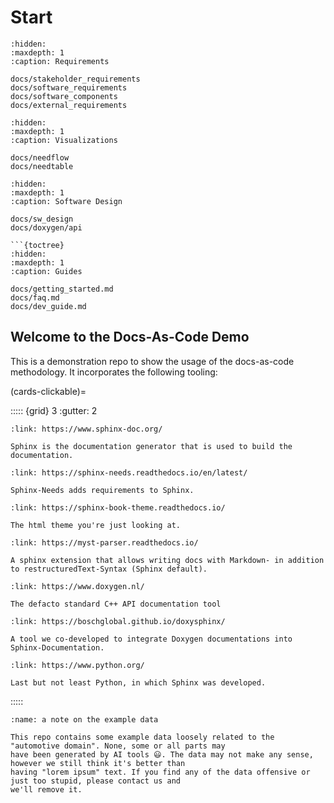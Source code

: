 # Start

```{toctree}
:hidden:
:maxdepth: 1
:caption: Requirements

docs/stakeholder_requirements
docs/software_requirements
docs/software_components
docs/external_requirements
```

```{toctree}
:hidden:
:maxdepth: 1
:caption: Visualizations

docs/needflow
docs/needtable
```

```{toctree}
:hidden:
:maxdepth: 1
:caption: Software Design

docs/sw_design
docs/doxygen/api

```{toctree}
:hidden:
:maxdepth: 1
:caption: Guides

docs/getting_started.md
docs/faq.md
docs/dev_guide.md
```

## Welcome to the Docs-As-Code Demo

This is a demonstration repo to show the usage of the docs-as-code methodology.
It incorporates the following tooling:

(cards-clickable)=

::::: {grid} 3
:gutter: 2

``` {grid-item-card} Sphinx
:link: https://www.sphinx-doc.org/

Sphinx is the documentation generator that is used to build the documentation.
```

``` {grid-item-card} Sphinx-Needs
:link: https://sphinx-needs.readthedocs.io/en/latest/

Sphinx-Needs adds requirements to Sphinx.
```

``` {grid-item-card} Sphinx-Book-Theme
:link: https://sphinx-book-theme.readthedocs.io/

The html theme you're just looking at.
```

``` {grid-item-card} Myst-Parser
:link: https://myst-parser.readthedocs.io/

A sphinx extension that allows writing docs with Markdown- in addition to restructuredText-Syntax (Sphinx default).
```

``` {grid-item-card} Doxygen
:link: https://www.doxygen.nl/

The defacto standard C++ API documentation tool
```

``` {grid-item-card} Doxysphinx
:link: https://boschglobal.github.io/doxysphinx/

A tool we co-developed to integrate Doxygen documentations into Sphinx-Documentation.
```

``` {grid-item-card} Python
:link: https://www.python.org/

Last but not least Python, in which Sphinx was developed.
```

:::::

```{note}
:name: a note on the example data

This repo contains some example data loosely related to the "automotive domain". None, some or all parts may
have been generated by AI tools 😃. The data may not make any sense, however we still think it's better than
having "lorem ipsum" text. If you find any of the data offensive or just too stupid, please contact us and
we'll remove it.
```
